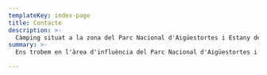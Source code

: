 ```yaml
---
templateKey: index-page
title: Contacte
description: >-
  Càmping situat a la zona del Parc Nacional d'Aigüestortes i Estany de Sant Maurici, l'enclavament ideal per relaxar-se i gaudir de privilegiats paisatges. Oferim àmplies parcel·les amb gespa i ombra, aixícom còmodes i espaiosos bungalows
summary: >-
  Ens trobem en l'àrea d'influència del Parc Nacional d'Aigüestortes i Estany de Sant Maurici, (Pirineus Catalans), al marge esquerre del riu Escrita a 1,8 km abans d'arribar al poble d'Espot, un dels més emblemàtics paratges de les Valls d'Àneu dins de la comarca del Pallars Sobirà a la província de Lleida.

---
```

